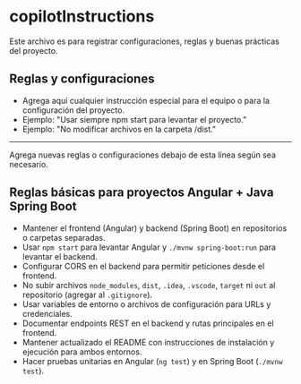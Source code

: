 # copilotInstructions

Este archivo es para registrar configuraciones, reglas y buenas prácticas del proyecto.

## Reglas y configuraciones

- Agrega aquí cualquier instrucción especial para el equipo o para la configuración del proyecto.
- Ejemplo: "Usar siempre npm start para levantar el proyecto."
- Ejemplo: "No modificar archivos en la carpeta /dist."

---
Agrega nuevas reglas o configuraciones debajo de esta línea según sea necesario.

## Reglas básicas para proyectos Angular + Java Spring Boot

- Mantener el frontend (Angular) y backend (Spring Boot) en repositorios o carpetas separadas.
- Usar `npm start` para levantar Angular y `./mvnw spring-boot:run` para levantar el backend.
- Configurar CORS en el backend para permitir peticiones desde el frontend.
- No subir archivos `node_modules`, `dist`, `.idea`, `.vscode`, `target` ni `out` al repositorio (agregar al `.gitignore`).
- Usar variables de entorno o archivos de configuración para URLs y credenciales.
- Documentar endpoints REST en el backend y rutas principales en el frontend.
- Mantener actualizado el README con instrucciones de instalación y ejecución para ambos entornos.
- Hacer pruebas unitarias en Angular (`ng test`) y en Spring Boot (`./mvnw test`).

